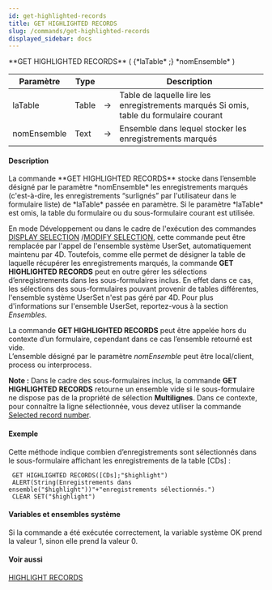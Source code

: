 ```yaml
---
id: get-highlighted-records
title: GET HIGHLIGHTED RECORDS
slug: /commands/get-highlighted-records
displayed_sidebar: docs
---
```


<!--REF #_command_.GET HIGHLIGHTED RECORDS.Syntax-->**GET HIGHLIGHTED RECORDS** ( {*laTable* ;} *nomEnsemble* )<!-- END REF-->
<!--REF #_command_.GET HIGHLIGHTED RECORDS.Params-->
| Paramètre | Type |  | Description |
| --- | --- | --- | --- |
| laTable | Table | &srarr; | Table de laquelle lire les enregistrements marqués Si omis, table du formulaire courant |
| nomEnsemble | Text | &srarr; | Ensemble dans lequel stocker les enregistrements marqués |

<!-- END REF-->

#### Description 

<!--REF #_command_.GET HIGHLIGHTED RECORDS.Summary-->La commande **GET HIGHLIGHTED RECORDS** stocke dans l’ensemble désigné par le paramètre *nomEnsemble* les enregistrements marqués (c'est-à-dire, les enregistrements “surlignés” par l'utilisateur dans le formulaire liste) de *laTable* passée en paramètre.<!-- END REF--> Si le paramètre *laTable* est omis, la table du formulaire ou du sous-formulaire courant est utilisée.

En mode Développement ou dans le cadre de l'exécution des commandes [DISPLAY SELECTION](display-selection.md) /[MODIFY SELECTION](modify-selection.md), cette commande peut être remplacée par l'appel de l'ensemble système UserSet, automatiquement maintenu par 4D. Toutefois, comme elle permet de désigner la table de laquelle récupérer les enregistrements marqués, la commande **GET HIGHLIGHTED RECORDS** peut en outre gérer les sélections d’enregistrements dans les sous-formulaires inclus. En effet dans ce cas, les sélections des sous-formulaires pouvant provenir de tables différentes, l'ensemble système UserSet n'est pas géré par 4D. Pour plus d'informations sur l'ensemble UserSet, reportez-vous à la section *Ensembles*.

La commande **GET HIGHLIGHTED RECORDS** peut être appelée hors du contexte d’un formulaire, cependant dans ce cas l’ensemble retourné est vide.   
L’ensemble désigné par le paramètre *nomEnsemble* peut être local/client, process ou interprocess. 

**Note :** Dans le cadre des sous-formulaires inclus, la commande **GET HIGHLIGHTED RECORDS** retourne un ensemble vide si le sous-formulaire ne dispose pas de la propriété de sélection **Multilignes**. Dans ce contexte, pour connaître la ligne sélectionnée, vous devez utiliser la commande [Selected record number](selected-record-number.md). 

#### Exemple 

Cette méthode indique combien d’enregistrements sont sélectionnés dans le sous-formulaire affichant les enregistrements de la table \[CDs\] :

```4d
 GET HIGHLIGHTED RECORDS([CDs];"$highlight")
 ALERT(String(Enregistrements dans ensemble("$highlight"))"+"enregistrements sélectionnés.")
 CLEAR SET("$highlight")
```

#### Variables et ensembles système 

Si la commande a été exécutée correctement, la variable système OK prend la valeur 1, sinon elle prend la valeur 0\. 

#### Voir aussi 

[HIGHLIGHT RECORDS](highlight-records.md)  